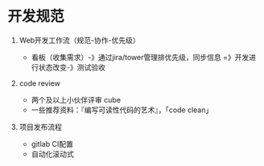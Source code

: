 # 开发规范

1. Web开发工作流（规范-协作-优先级）

   - 看板（收集需求）-》通过jira/tower管理排优先级，同步信息 =》开发进行状态改变-》测试验收

2. code review  

   - 两个及以上小伙伴评审 cube
   - 一些推荐资料：『编写可读性代码的艺术』，「code clean」

3. 项目发布流程

   - gitlab CI配置
   - 自动化滚动式
   


